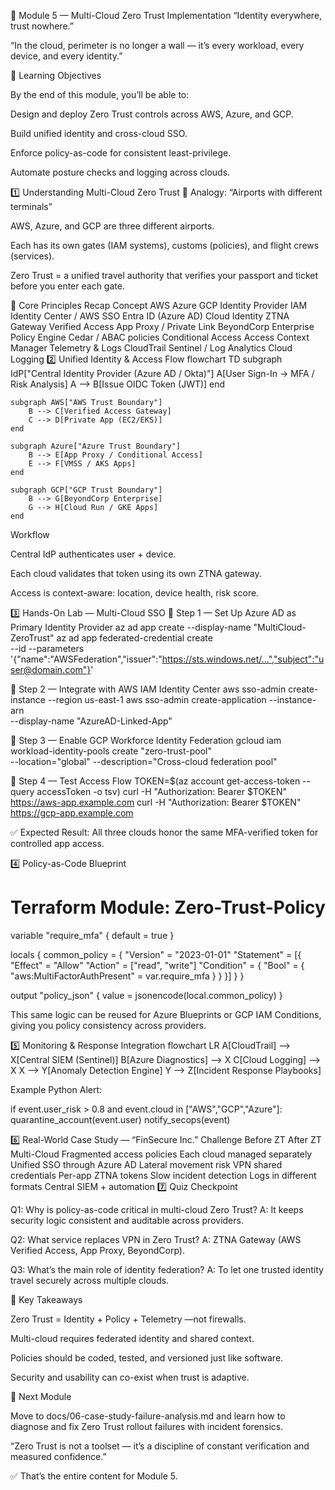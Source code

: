 🧭 Module 5 — Multi-Cloud Zero Trust Implementation
“Identity everywhere, trust nowhere.”

“In the cloud, perimeter is no longer a wall — it’s every workload, every device, and every identity.”

🎯 Learning Objectives

By the end of this module, you’ll be able to:

Design and deploy Zero Trust controls across AWS, Azure, and GCP.

Build unified identity and cross-cloud SSO.

Enforce policy-as-code for consistent least-privilege.

Automate posture checks and logging across clouds.

1️⃣ Understanding Multi-Cloud Zero Trust
🧩 Analogy: “Airports with different terminals”

AWS, Azure, and GCP are three different airports.

Each has its own gates (IAM systems), customs (policies), and flight crews (services).

Zero Trust = a unified travel authority that verifies your passport and ticket before you enter each gate.

🧠 Core Principles Recap
Concept	AWS	Azure	GCP
Identity Provider	IAM Identity Center / AWS SSO	Entra ID (Azure AD)	Cloud Identity
ZTNA Gateway	Verified Access	App Proxy / Private Link	BeyondCorp Enterprise
Policy Engine	Cedar / ABAC policies	Conditional Access	Access Context Manager
Telemetry & Logs	CloudTrail	Sentinel / Log Analytics	Cloud Logging
2️⃣ Unified Identity & Access Flow
flowchart TD
    subgraph IdP["Central Identity Provider (Azure AD / Okta)"]
        A[User Sign-In → MFA / Risk Analysis]
        A --> B[Issue OIDC Token (JWT)]
    end

    subgraph AWS["AWS Trust Boundary"]
        B --> C[Verified Access Gateway]
        C --> D[Private App (EC2/EKS)]
    end

    subgraph Azure["Azure Trust Boundary"]
        B --> E[App Proxy / Conditional Access]
        E --> F[VMSS / AKS Apps]
    end

    subgraph GCP["GCP Trust Boundary"]
        B --> G[BeyondCorp Enterprise]
        G --> H[Cloud Run / GKE Apps]
    end


Workflow

Central IdP authenticates user + device.

Each cloud validates that token using its own ZTNA gateway.

Access is context-aware: location, device health, risk score.

3️⃣ Hands-On Lab — Multi-Cloud SSO
🔧 Step 1 — Set Up Azure AD as Primary Identity Provider
az ad app create --display-name "MultiCloud-ZeroTrust"
az ad app federated-credential create \
  --id <AppID> --parameters '{"name":"AWSFederation","issuer":"https://sts.windows.net/...","subject":"user@domain.com"}'

🔧 Step 2 — Integrate with AWS IAM Identity Center
aws sso-admin create-instance --region us-east-1
aws sso-admin create-application --instance-arn <InstanceArn> \
  --display-name "AzureAD-Linked-App"

🔧 Step 3 — Enable GCP Workforce Identity Federation
gcloud iam workload-identity-pools create "zero-trust-pool" \
  --location="global" --description="Cross-cloud federation pool"

🔧 Step 4 — Test Access Flow
TOKEN=$(az account get-access-token --query accessToken -o tsv)
curl -H "Authorization: Bearer $TOKEN" https://aws-app.example.com
curl -H "Authorization: Bearer $TOKEN" https://gcp-app.example.com


✅ Expected Result:
All three clouds honor the same MFA-verified token for controlled app access.

4️⃣ Policy-as-Code Blueprint
# Terraform Module: Zero-Trust-Policy
variable "require_mfa" { default = true }

locals {
  common_policy = {
    "Version" = "2023-01-01"
    "Statement" = [{
      "Effect" = "Allow"
      "Action" = ["read", "write"]
      "Condition" = {
        "Bool" = { "aws:MultiFactorAuthPresent" = var.require_mfa }
      }
    }]
  }
}

output "policy_json" {
  value = jsonencode(local.common_policy)
}


This same logic can be reused for Azure Blueprints or GCP IAM Conditions, giving you policy consistency across providers.

5️⃣ Monitoring & Response Integration
flowchart LR
    A[CloudTrail] --> X[Central SIEM (Sentinel)]
    B[Azure Diagnostics] --> X
    C[Cloud Logging] --> X
    X --> Y[Anomaly Detection Engine]
    Y --> Z[Incident Response Playbooks]


Example Python Alert:

if event.user_risk > 0.8 and event.cloud in ["AWS","GCP","Azure"]:
    quarantine_account(event.user)
    notify_secops(event)

6️⃣ Real-World Case Study — “FinSecure Inc.”
Challenge	Before ZT	After ZT Multi-Cloud
Fragmented access policies	Each cloud managed separately	Unified SSO through Azure AD
Lateral movement risk	VPN shared credentials	Per-app ZTNA tokens
Slow incident detection	Logs in different formats	Central SIEM + automation
7️⃣ Quiz Checkpoint

Q1: Why is policy-as-code critical in multi-cloud Zero Trust?
A: It keeps security logic consistent and auditable across providers.

Q2: What service replaces VPN in Zero Trust?
A: ZTNA Gateway (AWS Verified Access, App Proxy, BeyondCorp).

Q3: What’s the main role of identity federation?
A: To let one trusted identity travel securely across multiple clouds.

🧩 Key Takeaways

Zero Trust = Identity + Policy + Telemetry —not firewalls.

Multi-cloud requires federated identity and shared context.

Policies should be coded, tested, and versioned just like software.

Security and usability can co-exist when trust is adaptive.

🚀 Next Module

Move to docs/06-case-study-failure-analysis.md
and learn how to diagnose and fix Zero Trust rollout failures with incident forensics.

“Zero Trust is not a toolset — it’s a discipline of constant verification and measured confidence.”

✅ That’s the entire content for Module 5.
